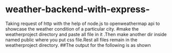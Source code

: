 # weather-backend-with-express-
Taking request of http with the help of node.js to openweathermap api to showcase the weather condition of a particular city.
#make the weatherproject directory and paste all file in it .Then make another dir inside named public where you put css file.Rest all files remain in the weatherproject directory.
##The output for the following is as shown

